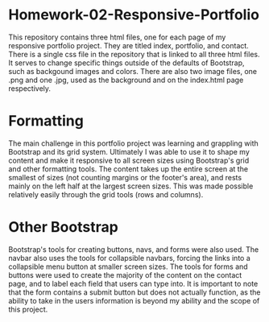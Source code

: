 # Homework-02-Responsive-Portfolio
This repository contains three html files, one for each page of my responsive portfolio project.
They are titled index, portfolio, and contact. There is a single css file in the repository that is linked to all three html files. It serves to change specific things outside of the defaults of Bootstrap, such as backgound images and colors. There are also two image files, one .png and one .jpg, used as the background and on the index.html page respectively.

# Formatting
The main challenge in this portfolio project was learning and grappling with Bootstrap and its grid system. Ultimately I was able to use it to shape my content and make it responsive to all screen sizes using Bootstrap's grid and other formatting tools. The content takes up the entire screen at the smallest of sizes (not counting margins or the footer's area), and rests mainly on the left half at the largest screen sizes. This was made possible relatively easily through the grid tools (rows and columns).

# Other Bootstrap
Bootstrap's tools for creating buttons, navs, and forms were also used. The navbar also uses the tools for collapsible navbars, forcing the links into a collapsible menu button at smaller screen sizes. The tools for forms and buttons were used to create the majority of the content on the contact page, and to label each field that users can type into. It is important to note that the form contains a submit button but does not actually function, as the ability to take in the users information is beyond my ability and the scope of this project.